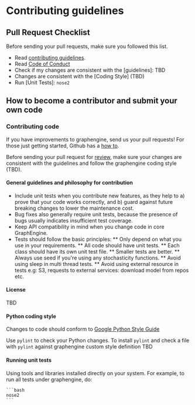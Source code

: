 # Contributing guidelines

## Pull Request Checklist

Before sending your pull requests, make sure you followed this list.

- Read [contributing guidelines](CONTRIBUTING.md).
- Read [Code of Conduct](CODE_OF_CONDUCT.md)
- Check if my changes are consistent with the [guidelines]: TBD
- Changes are consistent with the [Coding Style] (TBD)
- Run [Unit Tests]: ``nose2``

## How to become a contributor and submit your own code


### Contributing code

If you have improvements to graphengine, send us your pull requests! For those
just getting started, Github has a
[how to](https://help.github.com/articles/using-pull-requests/).

Before sending your pull request for
[review](https://https://github.com/adatao/graphengine/pulls),
make sure your changes are consistent with the guidelines and follow the
graphengine coding style (TBD).

#### General guidelines and philosophy for contribution

*   Include unit tests when you contribute new features, as they help to a)
    prove that your code works correctly, and b) guard against future breaking
    changes to lower the maintenance cost.
*   Bug fixes also generally require unit tests, because the presence of bugs
    usually indicates insufficient test coverage.
*   Keep API compatibility in mind when you change code in core GraphEngine. 
*   Tests should follow the basic principles:
**  Only depend on what you use in your requirements. 
**  All code should have unit tests.
**  Each class should have its own unit test file. 
**  Smaller tests are better. 
**  Always use seed if you're using any stochasticity functions. 
**  Avoid using sleep in multi thread tests.
**  Avoid using external resource in tests e.g: S3, requests to external services: download model from repos etc. 

#### License

TBD

#### Python coding style

Changes to code should conform to
[Google Python Style Guide](https://github.com/google/styleguide/blob/gh-pages/pyguide.md)

Use `pylint` to check your Python changes. To install `pylint` and check a file
with `pylint` against graphengine custom style definition TBD

#### Running unit tests
Using tools and libraries installed directly on your system.
    For example, to run all tests under graphengine, do:

    ```bash
    nose2
    ```
